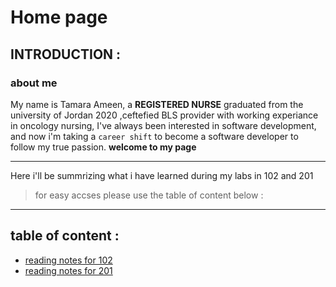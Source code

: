 # Home page 
## INTRODUCTION :
### about me 
My name is Tamara Ameen, a **REGISTERED NURSE** graduated from the university of Jordan 2020 ,ceftefied BLS provider with working experiance in oncology nursing, I've always been interested in software development, and now i'm taking a `career shift` to become a software developer to follow my true passion.
**welcome to my page**
***
Here i'll be summrizing what i have learned during my labs in 102 and 201
> for easy accses please use the table of content below :
***
## table of content :
* [reading notes for 102](https://tamaraalbilleh.github.io/reading-notes/Code102Reading-Notes)
* [reading notes for 201](https://tamaraalbilleh.github.io/reading-notes/Code201Reading-Notes)
